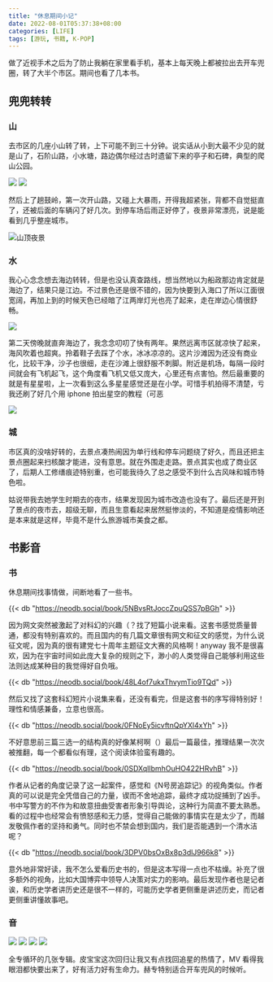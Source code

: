 ```yaml
---
title: "休息期间小记"
date: 2022-08-01T05:37:38+08:00
categories: [LIFE]
tags: [游玩, 书籍, K-POP]
---
```


做了近视手术之后为了防止我躺在家里看手机，基本上每天晚上都被拉出去开车兜圈，转了大半个市区。期间也看了几本书。

<!--more-->

## 兜兜转转

### 山
去市区的几座小山转了转，上下可能不到三十分钟。说实话从小到大最不少见的就是山了，石阶山路，小水塘，路边偶尔经过古时遗留下来的亭子和石碑，典型的爬山公园。

![](https://s2.loli.net/2022/08/02/j7ikBDIT24E9gSo.jpg)
![](https://s2.loli.net/2022/08/02/ZOEhi9eUgsX7qVf.jpg)


然后上了趟鼓岭，第一次开山路，又碰上大暴雨，开得我超紧张，背都不自觉挺直了，还被后面的车辆闪了好几次。到停车场后雨正好停了，夜景非常漂亮，说是能看到几乎整座城市。

![山顶夜景](https://s2.loli.net/2022/08/02/nmI36agfSWNq7hT.jpg)


### 水
我心心念念想去海边转转，但是也没认真查路线，想当然地以为船政那边肯定就是海边了，结果只是江边。不过景色还是很不错的，因为快要到入海口了所以江面很宽阔，再加上到的时候天色已经暗了江两岸灯光也亮了起来，走在岸边心情很舒畅。

![](https://s2.loli.net/2022/08/01/UbMxGwz4NmR8XCd.jpg)

第二天傍晚就直奔海边了，我念念叨叨了快有两年。果然远离市区就凉快了起来，海风吹着也超爽。拎着鞋子去踩了个水，冰冰凉凉的。这片沙滩因为还没有商业化，比较干净，沙子也很细，走在沙滩上很舒服不刺脚。附近是机场，每隔一段时间就会有飞机起飞，这个角度看飞机又低又庞大，心里还有点害怕。然后最重要的就是有星星啦，上一次看到这么多星星感觉还是在小学。可惜手机拍得不清楚，亏我还刷了好几个用 iphone 拍出星空的教程（可恶

![](https://s2.loli.net/2022/08/02/QpWZjy5DinMPFkB.jpg)


### 城
市区真的没啥好转的，去景点凑热闹因为单行线和停车问题绕了好久，而且还把主景点圈起来扫核酸才能进，没有意思。就在外围走走路。景点其实也成了商业区了，后期人工修缮痕迹特别重，也可能我待久了总之感受不到什么古风味和城市特色啦。

姑说带我去她学生时期去的夜市，结果发现因为城市改造也没有了。最后还是开到了景点的夜市去，超级无聊，而且生意看起来居然挺惨淡的，不知道是疫情影响还是本来就是这样，毕竟不是什么旅游城市美食之都。

## 书影音
### 书
休息期间找事情做，间断地看了一些书。

{{< db "https://neodb.social/book/5NBvsRtJoccZpuQSS7pBGh" >}}

因为网文突然被激起了对科幻的兴趣（？找了短篇小说来看。这套书感觉质量普通，都没有特别喜欢的。而且国内的有几篇文章很有网文和征文的感觉，为什么说征文呢，因为真的很有建党七十周年主题征文大赛的风格啊！anyway 我不是很喜欢，因为在宇宙时间如此庞大复杂的规则之下，渺小的人类觉得自己能够利用这些法则达成某种目的我觉得好自负哦。

{{< db "https://neodb.social/book/48L4of7ukxThvymTio9TQd" >}}

然后又找了这套科幻短片小说集来看，还没有看完，但是这套书的序写得特别好！理性和情感兼备，立意也很高。

{{< db "https://neodb.social/book/0FNoEy5icvftnQpYXl4xYh" >}}

不好意思前三篇三选一的结构真的好像某柯啊（）最后一篇最佳，推理结果一次次被推翻，每一个都看似有理，这个阅读体验蛮有趣的。

{{< db "https://neodb.social/book/0SDXqlIbmhOuHO422HRvhB" >}}

作者从记者的角度记录了这一起案件，感觉和《N号房追踪记》的视角类似。作者真的可以说是完全凭借自己的力量，锲而不舍地追踪，最终才成功捉捕到了凶手。书中写警方的不作为和故意扭曲受害者形象引导舆论，这种行为简直不要太熟悉。看的过程中也经常会有愤怒感和无力感，觉得自己能做的事情实在是太少了，而越发敬佩作者的坚持和勇气。同时也不禁会想到国内，我们是否能遇到一个清水洁呢？

{{< db "https://neodb.social/book/3DPV0bsOxBx8p3dlJ966k8" >}}

意外地非常好读，我不怎么爱看历史书的，但是这本写得一点也不枯燥。补充了很多额外的视角，比如大国博弈中领导人决策对实力的影响。最后发现作者也是记者诶，和历史学者讲历史还是很不一样的，可能历史学者更侧重是讲述历史，而记者更侧重讲懂故事吧。

### 音

![](https://img2.doubanio.com/view/subject/m/public/s34268001.jpg)
![](https://img3.doubanio.com/view/subject/m/public/s34268000.jpg)
![](https://img1.doubanio.com/view/subject/m/public/s34271387.jpg)
![](https://img1.doubanio.com/view/subject/m/public/s34277539.jpg)

全专循环的几张专辑。皮宝宝这次回归让我又有点找回追星的热情了，MV 看得我眼泪都快要出来了，好有活力好有生命力。赫专特别适合开车兜风的时候听。